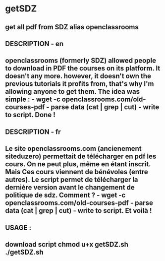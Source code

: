 # getSDZ
get all pdf from SDZ alias openclassrooms 
----
DESCRIPTION  - en
----
openclassrooms (formerly SDZ) allowed people to download in PDF the courses
on its platform. It doesn't any more.
however, it doesn't own the previous tutorials it profits from, that's why 
I'm allowing anyone to get them.
The idea was simple :
    - wget -c openclassrooms.com/old-courses-pdf
    - parse data (cat | grep | cut)
    - write to script.
Done !
----
DESCRIPTION - fr
----
Le site openclassrooms.com (ancienement siteduzero) permettait de 
télécharger en pdf les cours. On ne peut plus, même en étant inscrit.
Mais Ces cours viennent de bénévoles (entre autres). Le script permet de 
télécharger la dernière version avant le changement de politique de sdz.
Comment ?
    - wget -c openclassrooms.com/old-courses-pdf
    - parse data (cat | grep | cut)
    - write to script.
Et voilà !
----
USAGE :
----
download script 
chmod u+x getSDZ.sh
./getSDZ.sh
----
